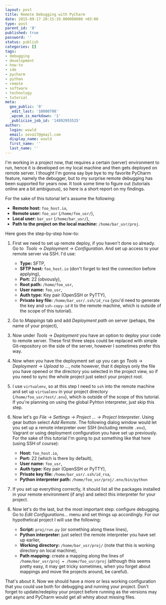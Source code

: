 ```yaml
---
layout: post
title: Remote Debugging with PyCharm
date: 2015-09-17 20:15:19.000000000 +03:00
type: post
parent_id: '0'
published: true
password: ''
status: publish
categories: []
tags:
- debugging
- development
- how-to
- ide
- pycharm
- python
- remote
- software
- technology
- tutorial
meta:
  geo_public: '0'
  _edit_last: '10080708'
  _wpcom_is_markdown: '1'
  _publicize_job_id: '14892955525'
author:
  login: wswld
  email: seva17@gmail.com
  display_name: wswld
  first_name: ''
  last_name: ''
---
```


I'm working in a project now, that requires a certain (server) environment to 
run, hence it is developed on my local machine and then gets deployed on remote 
server. I thought I'm gonna say bye bye to my favorite PyCharm feature, namely 
the debugger, but to my surprise remote debugging has been supported for years 
now. It took some time to figure out (tutorials online are a bit ambiguous), so 
here is a short report on my findings.

For the sake of this tutorial let's assume the following:

* **Remote host:** `foo_host.io`,
* **Remote user:** `foo_usr` (`/home/foo_usr/`),
* **Local user:** `bar_usr` (`/home/bar_usr/`),
* **Path to the project on the local machine:** `/home/bar_usr/proj`.

Here goes the step-by-step how-to:

1. First we need to set up remote deploy, if you haven't done so already. Go to 
   *Tools* → *Deployment* → *Configuration*. And set up access to your remote 
   server via SSH. I'd use:

    * **Type:** SFTP,
    * **SFTP host:** `foo_host.io` (don't forget to test the connection before 
       applying),
    * **Port:** 22 (obvously),
    * **Root path:** `/home/foo_usr`,
    * **User name:** `foo_usr`,
    * **Auth type:** Key pair (OpenSSH or PyTTY),
    * **Private key file:** `/home/bar_usr/.ssh/id_rsa` (you'd need to generate 
      the key and `ssh-copy-id` it to the remote machine, which is outside of 
      the scope of this tutorial).

1. Go to *Mappings* tab and add *Deployment path* on server (pehaps, the name 
   of your project),
1. Now under *Tools* → *Deployment* you have an option to deploy your code to 
   remote server. These first three steps could be replaced with simple 
   Git-repository on the side of the server, however I sometimes prefer this 
   way.
1. Now when you have the deployment set up you can go *Tools* → *Deployment* → 
   *Upload to ...*, note however, that it deploys only the file you have opened 
   or the directory you selected in the project view, so if you need to sync 
   the whole project just select your project root.
1. I use `virtualenv`, so at this step I need to `ssh` into the remote machine 
   and set up `virtualenv` in your project directory 
   (`/home/foo_usr/test/.env`), which is outside of the scope of this tutorial. 
   If you're planning on using the global Pyhton interpreter, just skip this 
   step.
1. Now let's go *File* → *Settings* → *Project ...* → *Project Interpreter*. 
   Using gear button select *Add Remote*. The following dialog window would let 
   you set up a remote interpreter over SSH (including remote `.env`), Vagrant 
   or using deployment configuration you have set up previously. For the sake 
   of this tutorial I'm going to put something like that here (using SSH of 
   course):

   * **Host:** `foo_host.io`,
   * **Port:** 22 (which is there by default),
   * **User name:** `foo_usr`,
   * **Auth type:** Key pair (OpenSSH or PyTTY),
   * **Private key file:** `/home/bar_usr/.ssh/id_rsa`,
   * **Python interpreter path:** `/home/foo_usr/proj/.env/bin/python`

1. If you set up everything correctly, it should list all the packages 
   installed in your remote environment (if any) and select this interpreter 
   for your project.
1. Now let's do the last, but the most important step: configure debugging. Go 
   to *Edit Configurations...* menu and set things up accordingly. For our 
   hypothetical project I will use the following:

   * **Script:** `proj/run.py` (or something along these lines),
   * **Python interpreter:** just select the remote interpreter you have set up 
     earlier,
   * **Working directory:** `/home/bar_usr/proj/` (note that this is working 
     directory on local machine),
   * **Path mapping:** create a mapping along the lines of 
     `/home/bar_usr/proj = /home/foo_usr/proj` (although this seems pretty 
     easy, it may get tricky sometimes, when you forget about mappings and move 
     the projects around, be careful).

That's about it. Now we should have a more or less working configuration that 
you could use both for debugging and running your project. Don't forget to 
update/redeploy your project before running as the versions may get async and 
PyCharm would get all whiny about missing files.
